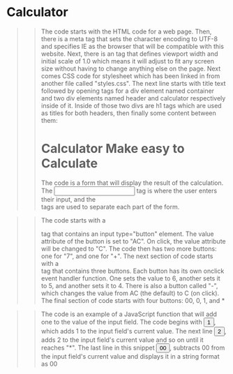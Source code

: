 # Calculator    



>> The code starts with the HTML code for a web page. Then, there is a meta tag that sets the character encoding to UTF-8 and specifies IE as the browser that will be compatible with this website. Next, there is an <meta> tag that defines viewport width and initial scale of 1.0 which means it will adjust to fit any screen size without having to change anything else on the page. Next comes CSS code for stylesheet which has been linked in from another file called "styles.css". The next line starts with title text followed by opening tags for a div element named container and two div elements named header and calculator respectively inside of it. Inside of those two divs are h1 tags which are used as titles for both headers, then finally some content between them: <h1>Calculator Make easy to Calculate</h1>
The code is a form that will display the result of the calculation. The <input> tag is where the user enters their input, and the <div> tags are used to separate each part of the form.


>> The code starts with a <div> tag that contains an input type="button" element. The value attribute of the button is set to "AC". On click, the value attribute will be changed to "C". The code then has two more buttons: one for "7", and one for "+". The next section of code starts with a <div> tag that contains three buttons. Each button has its own onclick event handler function. One sets the value to 6, another sets it to 5, and another sets it to 4. There is also a button called "-", which changes the value from AC (the default) to C (on click). The final section of code starts with four buttons: 00, 0, 1, and *


>> The code is an example of a JavaScript function that will add one to the value of the input field. The code begins with <input type="button" value="1" onclick="display.value += '1'"/>, which adds 1 to the input field's current value. The next line <input type="button" value="2" onclick="display.value += '2'"/>, adds 2 to the input field's current value and so on until it reaches "*". The last line in this snippet <input type="button" value="00" onclick="display.value += '00'"/>, subtracts 00 from the input field's current value and displays it in a string format as 00
